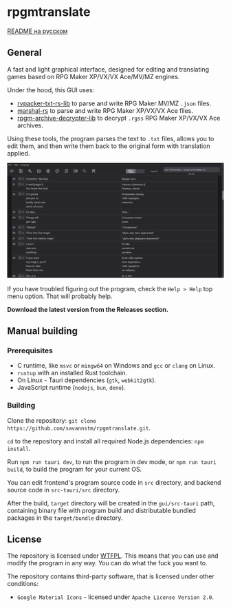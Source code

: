 # rpgmtranslate

[README на русском](README-ru.md)

## General

A fast and light graphical interface, designed for editing and translating games based on RPG Maker XP/VX/VX Ace/MV/MZ engines.

Under the hood, this GUI uses:

- [rvpacker-txt-rs-lib](https://github.com/savannstm/rvpacker-txt-rs-lib) to parse and write RPG Maker MV/MZ `.json` files.
- [marshal-rs](https://github.com/savannstm/marshal-rs) to parse and write RPG Maker XP/VX/VX Ace files.
- [rpgm-archive-decrypter-lib](https://github.com/savannstm/rpgm-archive-decrypter-lib) to decrypt `.rgss` RPG Maker XP/VX/VX Ace archives.

Using these tools, the program parses the text to `.txt` files, allows you to edit them, and then write them back to the original form with translation applied.

![Interface](./screenshots/interface.png)

If you have troubled figuring out the program, check the `Help > Help` top menu option. That will probably help.

**Download the latest version from the Releases section.**

## Manual building

### Prerequisites

- C runtime, like `msvc` or `mingw64` on Windows and `gcc` or `clang` on Linux.
- `rustup` with an installed Rust toolchain.
- On Linux - Tauri dependencies (`gtk`, `webkit2gtk`).
- JavaScript runtime (`nodejs`, `bun`, `deno`).

### Building

Clone the repository: `git clone https://github.com/savannstm/rpgmtranslate.git`.

`cd` to the repository and install all required Node.js dependencies: `npm install`.

Run `npm run tauri dev`, to run the program in dev mode, or `npm run tauri build`, to build the program for your current OS.

You can edit frontend's program source code in `src` directory, and backend source code in `src-tauri/src` directory.

After the build, `target` directory will be created in the `gui/src-tauri` path, containing binary file with program build and distributable bundled packages in the `target/bundle` directory.

## License

The repository is licensed under [WTFPL](http://www.wtfpl.net/).
This means that you can use and modify the program in any way. You can do what the fuck you want to.

The repository contains third-party software, that is licensed under other conditions:

- `Google Material Icons` - licensed under `Apache License Version 2.0`.
